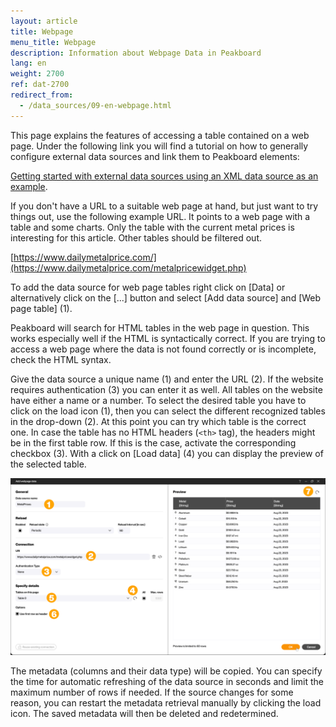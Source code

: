 ```yaml
---
layout: article
title: Webpage
menu_title: Webpage
description: Information about Webpage Data in Peakboard
lang: en
weight: 2700
ref: dat-2700
redirect_from:
  - /data_sources/09-en-webpage.html
---
```


This page explains the features of accessing a table contained on a web page. Under the following link you will find a tutorial on how to generally configure external data sources and link them to Peakboard elements:

[Getting started with external data sources using an XML data source as an example](/tutorials/03-en-xml-data.html).

If you don't have a URL to a suitable web page at hand, but just want to try things out, use the following example URL. It points to a web page with a table and some charts. Only the table with the current metal prices is interesting for this article. Other tables should be filtered out.

[https://www.dailymetalprice.com/](https://www.dailymetalprice.com/metalpricewidget.php)

To add the data source for web page tables right click on [Data] or alternatively click on the [...] button and select [Add data source] and [Web page table] (1).

Peakboard will search for HTML tables in the web page in question. This works especially well if the HTML is syntactically correct. If you are trying to access a web page where the data is not found correctly or is incomplete, check the HTML syntax.

Give the data source a unique name (1) and enter the URL (2). If the website requires authentication (3) you can enter it as well.
All tables on the website have either a name or a number. To select the desired table you have to click on the load icon (1), then you can select the different recognized tables in the drop-down (2).
At this point you can try which table is the correct one. In case the table has no HTML headers (`<th>` tag), the headers might be in the first table row. If this is the case, activate the corresponding checkbox (3). With a click on [Load data] (4) you can display the preview of the selected table.

![Configure webpage table](/assets/images/data-sources/webpage/en_webpage-02.png)

The metadata (columns and their data type) will be copied. You can specify the time for automatic refreshing of the data source in seconds and limit the maximum number of rows if needed. If the source changes for some reason, you can restart the metadata retrieval manually by clicking the load icon. The saved metadata will then be deleted and redetermined.
